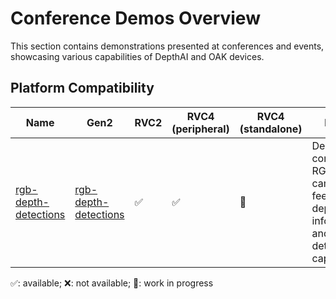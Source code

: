 # Conference Demos Overview

This section contains demonstrations presented at conferences and events, showcasing various capabilities of DepthAI and OAK devices.

## Platform Compatibility

| Name                                          | Gen2                                                                                                                          | RVC2 | RVC4 (peripheral) | RVC4 (standalone) | Notes                                                                                   |
| --------------------------------------------- | ----------------------------------------------------------------------------------------------------------------------------- | ---- | ----------------- | ----------------- | --------------------------------------------------------------------------------------- |
| [rgb-depth-detections](rgb-depth-detections/) | [rgb-depth-detections](https://github.com/luxonis/depthai-experiments/tree/master/apps/conference-demos/rgb-depth-detections) | ✅   | ✅                | 🚧                | Demo combining RGB camera feed with depth information and object detection capabilities |

✅: available; ❌: not available; 🚧: work in progress
